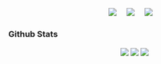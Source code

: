 <p align='center'>
  <a href="https://linkedin.com/in/jmr-mejia/"><img src="https://img.shields.io/badge/linkedin-%230077B5.svg?&style=for-the-badge&logo=linkedin&logoColor=white" /></a>&nbsp;&nbsp;&nbsp;&nbsp;
  <a href="https://www.instagram.com/jmr_mejia_"><img src="https://img.shields.io/badge/instagram-%23E4405F.svg?&style=for-the-badge&logo=instagram&logoColor=white" /></a>&nbsp;&nbsp;&nbsp;&nbsp;
  <a href="https://platzi.com/p/JMR_mejia_/"><img src="https://img.shields.io/badge/Platzi-98CA3F.svg?&style=for-the-badge&logo=platzi&logoColor=white" /></a>&nbsp;&nbsp;&nbsp;&nbsp;
</p>

<h3>Github Stats</h3>
<div align="center">
  <img align="center" src="https://github-readme-stats.vercel.app/api?username=JMR-Mejia&count_private=true&show_icons=true&line_height=27&theme=dracula">
  <img align="center" src="https://github-readme-stats.vercel.app/api/top-langs/?username=JMR-Mejia&theme=dracula"/>
  <img align="center" src="https://github-readme-stats.vercel.app/api/wakatime?username=JMR_Mejia&theme=dracula&layout=compact">
</div>
<!--
Here are some ideas to get you started:

- 🔭 I’m currently working on ...
- 🌱 I’m currently learning ...
- 👯 I’m looking to collaborate on ...
- 🤔 I’m looking for help with ...
- 💬 Ask me about ...
- 📫 How to reach me: ...
- 😄 Pronouns: ...
- ⚡ Fun fact: ...
-->
